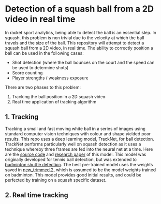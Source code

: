 # Detection of a squash ball from a 2D video in real time

In racket sport analytics, being able to detect the ball is an essential step. In squash, this problem is non trivial due to the velocity at which the ball travels and the size of the ball. This repository will attempt to detect a squash ball from a 2D video, in real time. The ability to correctly position a ball can be used in the following cases:
- Shot detection (where the ball bounces on the court and the speed can be used to determine shots)
- Score counting
- Player strengths / weakness exposure

There are two phases to this problem:
1. Tracking the ball position in a 2D squash video
2. Real time application of tracking algorithm

## 1. Tracking
Tracking a small and fast moving white ball in a series of images using standard computer vision techniques with colour and shape yielded poor results. This repo uses a deep learning model, TrackNet, for ball detection. TrackNet performs particularly well on squash detection as it uses a technique whereby three frames are fed into the neural net at a time. Here are the [source code](https://nol.cs.nctu.edu.tw:234/open-source/TrackNet/) and [research paper](https://arxiv.org/pdf/1907.03698.pdf) of this model.
This model was originally developed for tennis ball detection, but was extended to [badminton shuttle detection](https://inoliao.github.io/CoachAI/). The best pre-trained model uses the weights saved in [new_trimmed.2](/Users/jeffreykayne/Documents/HomeRepo/SquashTracker/squash-ball-detector/bin/TrackNet/Code_Python3/TrackNet_Three_Frames_Input/weights/new_trimmed.2), which is assumed to be the model weights trained on badminton.
This model provides good initial results, and could be perfected by training on a squash specific dataset.

## 2. Real time tracking
